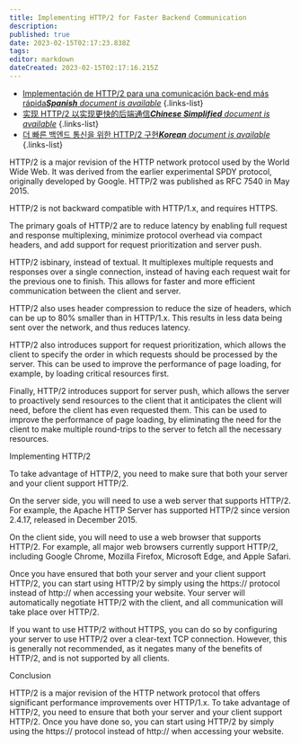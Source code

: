 ```yaml
---
title: Implementing HTTP/2 for Faster Backend Communication
description: 
published: true
date: 2023-02-15T02:17:23.838Z
tags: 
editor: markdown
dateCreated: 2023-02-15T02:17:16.215Z
---
```


- [Implementación de HTTP/2 para una comunicación back-end más rápida***Spanish** document is available*](/es/Knowledge-base/Backend/implementing-http2-for-faster-backend-communication)
{.links-list}
- [实现 HTTP/2 以实现更快的后端通信***Chinese Simplified** document is available*](/zh/Knowledge-base/Backend/implementing-http2-for-faster-backend-communication)
{.links-list}
- [더 빠른 백엔드 통신을 위한 HTTP/2 구현***Korean** document is available*](/ko/Knowledge-base/Backend/implementing-http2-for-faster-backend-communication)
{.links-list}


HTTP/2 is a major revision of the HTTP network protocol used by the World Wide Web. It was derived from the earlier experimental SPDY protocol, originally developed by Google. HTTP/2 was published as RFC 7540 in May 2015.

HTTP/2 is not backward compatible with HTTP/1.x, and requires HTTPS.

The primary goals of HTTP/2 are to reduce latency by enabling full request and response multiplexing, minimize protocol overhead via compact headers, and add support for request prioritization and server push.

HTTP/2 isbinary, instead of textual. It multiplexes multiple requests and responses over a single connection, instead of having each request wait for the previous one to finish. This allows for faster and more efficient communication between the client and server.

HTTP/2 also uses header compression to reduce the size of headers, which can be up to 80% smaller than in HTTP/1.x. This results in less data being sent over the network, and thus reduces latency.

HTTP/2 also introduces support for request prioritization, which allows the client to specify the order in which requests should be processed by the server. This can be used to improve the performance of page loading, for example, by loading critical resources first.

Finally, HTTP/2 introduces support for server push, which allows the server to proactively send resources to the client that it anticipates the client will need, before the client has even requested them. This can be used to improve the performance of page loading, by eliminating the need for the client to make multiple round-trips to the server to fetch all the necessary resources.

 Implementing HTTP/2 

To take advantage of HTTP/2, you need to make sure that both your server and your client support HTTP/2.

On the server side, you will need to use a web server that supports HTTP/2. For example, the Apache HTTP Server has supported HTTP/2 since version 2.4.17, released in December 2015.

On the client side, you will need to use a web browser that supports HTTP/2. For example, all major web browsers currently support HTTP/2, including Google Chrome, Mozilla Firefox, Microsoft Edge, and Apple Safari.

Once you have ensured that both your server and your client support HTTP/2, you can start using HTTP/2 by simply using the https:// protocol instead of http:// when accessing your website. Your server will automatically negotiate HTTP/2 with the client, and all communication will take place over HTTP/2.

If you want to use HTTP/2 without HTTPS, you can do so by configuring your server to use HTTP/2 over a clear-text TCP connection. However, this is generally not recommended, as it negates many of the benefits of HTTP/2, and is not supported by all clients.

Conclusion

HTTP/2 is a major revision of the HTTP network protocol that offers significant performance improvements over HTTP/1.x. To take advantage of HTTP/2, you need to ensure that both your server and your client support HTTP/2. Once you have done so, you can start using HTTP/2 by simply using the https:// protocol instead of http:// when accessing your website.